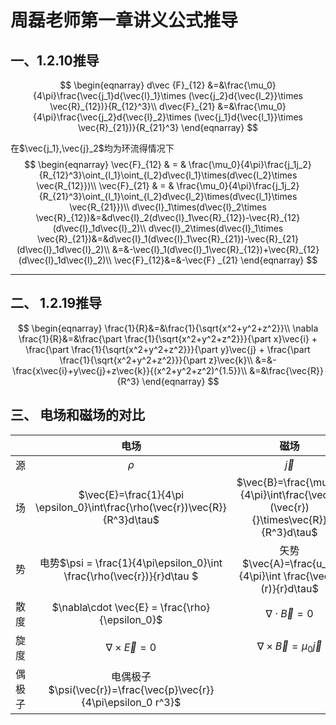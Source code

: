 # 周磊老师第一章讲义公式推导

##  一、$\text{1.2.10}$推导

$$
\begin{eqnarray}
d\vec                                                                                                                                                                                                                                                                                                                         {F}_{12} &=&\frac{\mu_0}{4\pi}\frac{\vec{j_1}d{\vec{l}_1}\times (\vec{j_2}d{\vec{l_2}}\times \vec{R}_{12})}{R_{12}^3}\\
d\vec{F}_{21} &=&\frac{\mu_0}{4\pi}\frac{\vec{j_2}d{\vec{l}_2}\times (\vec{j_1}d{\vec{l_1}}\times \vec{R}_{21})}{R_{21}^3}
\end{eqnarray}
$$

在$\vec{j_1},\vec{j}_2$均为环流得情况下
$$
\begin{eqnarray}
\vec{F}_{12} & = & \frac{\mu_0}{4\pi}\frac{j_1j_2}{R_{12}^3}\oint_{l_1}\oint_{l_2}d\vec{l_1}\times(d\vec{l_2}\times \vec{R_{12}})\\
\vec{F}_{21} & = & \frac{\mu_0}{4\pi}\frac{j_1j_2}{R_{21}^3}\oint_{l_1}\oint_{l_2}d\vec{l_2}\times(d\vec{l_1}\times \vec{R_{21}})\\
d\vec{l}_1\times(d\vec{l}_2\times \vec{R}_{12})&=&d\vec{l}_2(d\vec{l}_1\vec{R}_{12})-\vec{R}_{12}(d\vec{l}_1d\vec{l}_2)\\
d\vec{l}_2\times(d\vec{l}_1\times \vec{R}_{21})&=&d\vec{l}_1(d\vec{l}_1\vec{R}_{21})-\vec{R}_{21}(d\vec{l}_1d\vec{l}_2)\\
&=&-\vec{l}_1(d\vec{l}_1\vec{R}_{12})+\vec{R}_{12}(d\vec{l}_1d\vec{l}_2)\\
\vec{F}_{12}&=&-\vec{F}                     _{21}
\end{eqnarray}
$$

***

## 二、 $\text{1.2.19}$推导

$$
\begin{eqnarray}
\frac{1}{R}&=&\frac{1}{\sqrt{x^2+y^2+z^2}}\\
\nabla \frac{1}{R}&=&\frac{\part \frac{1}{\sqrt{x^2+y^2+z^2}}}{\part x}\vec{i}  + \frac{\part \frac{1}{\sqrt{x^2+y^2+z^2}}}{\part y}\vec{j} + \frac{\part \frac{1}{\sqrt{x^2+y^2+z^2}}}{\part z}\vec{k}\\
&=&-\frac{x\vec{i}+y\vec{j}+z\vec{k}}{(x^2+y^2+z^2)^{1.5}}\\
&=&\frac{\vec{R}}{R^3}
\end{eqnarray}
$$







## 三、 电场和磁场的对比

|        |                             电场                             |                             磁场                             |
| :----: | :----------------------------------------------------------: | :----------------------------------------------------------: |
|   源   |                            $\rho$                            |                          $\vec{j}$                           |
|   场   | $\vec{E}=\frac{1}{4\pi \epsilon_0}\int\frac{\rho(\vec{r})\vec{R}}{R^3}d\tau$ | $\vec{B}=\frac{\mu_0}{4\pi}\int\frac{\vec{j}(\vec{r}){}\times\vec{R}}{R^3}d\tau$ |
|   势   | 电势$\psi = \frac{1}{4\pi\epsilon_0}\int \frac{\rho(\vec{r})}{r}d\tau $ | 矢势$\vec{A}=\frac{u_0}{4\pi}\int \frac{\vec{j}(r)}{r}d\tau$ |
|  散度  |       $\nabla\cdot \vec{E} = \frac{\rho}{\epsilon_0}$        |                   $\nabla \cdot \vec{B}=0$                   |
|  旋度  |                  $\nabla \times \vec{E}=0$                   |             $\nabla \times \vec{B}=\mu_0\vec{j}$             |
| 偶极子 | 电偶极子$\psi(\vec{r})=\frac{\vec{p}\vec{r}}{4\pi\epsilon_0 r^3}$ |                                                              |



 